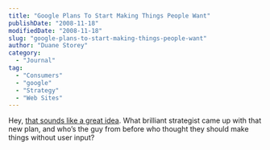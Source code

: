 ```yaml
---
title: "Google Plans To Start Making Things People Want"
publishDate: "2008-11-18"
modifiedDate: "2008-11-18"
slug: "google-plans-to-start-making-things-people-want"
author: "Duane Storey"
category:
  - "Journal"
tag:
  - "Consumers"
  - "google"
  - "Strategy"
  - "Web Sites"
---
```


Hey, [that sounds like a great idea](http://www.australianit.news.com.au/story/0,25197,24662121-15306,00.html). What brilliant strategist came up with that new plan, and who’s the guy from before who thought they should make things without user input?